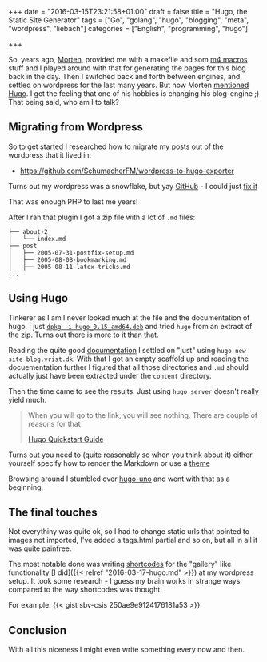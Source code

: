 +++
date = "2016-03-15T23:21:58+01:00"
draft = false
title = "Hugo, the Static Site Generator"
tags = ["Go", "golang", "hugo", "blogging", "meta", "wordpress", "liebach"]
categories = ["English", "programming", "hugo"]

+++

So, years ago, [Morten](https://m.lieba.ch/), provided me with a makefile and
som [m4
macros](https://m.lieba.ch/2003/07/01/weblog-entry-2003-07-01-14-25-45/)
stuff and I played around with that for generating the pages
for this blog back in the day. Then I switched back and forth between engines,
and settled on wordpress for the last many years. But now Morten
[mentioned](https://www.facebook.com/liebach/posts/10207488737792119) 
[Hugo](https://gohugo.io). I get the feeling that one of his hobbies is
changing his blog-engine ;) That being said, who am I to talk?

## Migrating from Wordpress

So to get started I researched how to migrate my posts out of the wordpress
that it lived in:

* https://github.com/SchumacherFM/wordpress-to-hugo-exporter

Turns out my wordpress was a snowflake, but yay [GitHub](https://github.com) -
I could just [fix
it](https://github.com/SchumacherFM/wordpress-to-hugo-exporter/pull/22)

That was enough PHP to last me years!

After I ran that plugin I got a zip file with a lot of `.md` files:

```
├── about-2
│   └── index.md
├── post
│   ├── 2005-07-31-postfix-setup.md
│   ├── 2005-08-08-bookmarking.md
│   ├── 2005-08-11-latex-tricks.md
...
```

## Using Hugo

Tinkerer as I am I never looked much at the file and the documentation of
hugo. I just [`dpkg -i hugo_0.15_amd64.deb`](https://github.com/spf13/hugo/releases/download/v0.15/hugo_0.15_amd64.deb)
and tried `hugo` from an extract of the zip. Turns out there is more to it than that.

Reading the quite good
[documentation](http://gohugo.io/overview/introduction/) I settled on "just"
using `hugo new site blog.vrist.dk`. With that I got an empty scaffold up and 
reading the docuementation further I figured that all those directories and
`.md` should actually just have been extracted under the `content` directory.

Then the time came to see the results. Just using `hugo server` doesn't really
yield much.

> When you will go to the link, you will see nothing. There are couple of
> reasons for that
> 
> [Hugo Quickstart Guide](https://gohugo.io/overview/quickstart/)

Turns out you need to (quite reasonably so when you think about it) either 
yourself specify how to render the Markdown or use a [theme](https://themes.gohugo.io)

Browsing around I stumbled over [hugo-uno](http://themes.gohugo.io/hugo-uno/)
and went with that as a beginning.

## The final touches

Not everythiny was quite ok, so I had to change static urls that pointed to 
images not imported, I've added a tags.html partial and so on, but all in all
it was quite painfree.

The most notable done was writing 
[shortcodes](https://gohugo.io/extras/shortcodes) for the "gallery" like
functionality [I did]({{< relref "2016-03-17-hugo.md" >}}) at my wordpress 
setup. It took some research - I guess my brain works in strange ways compared
to the way shortcodes was thought.

For example:
{{< gist sbv-csis 250ae9e9124176181a53 >}}

## Conclusion

With all this niceness I might even write something every now and then.

